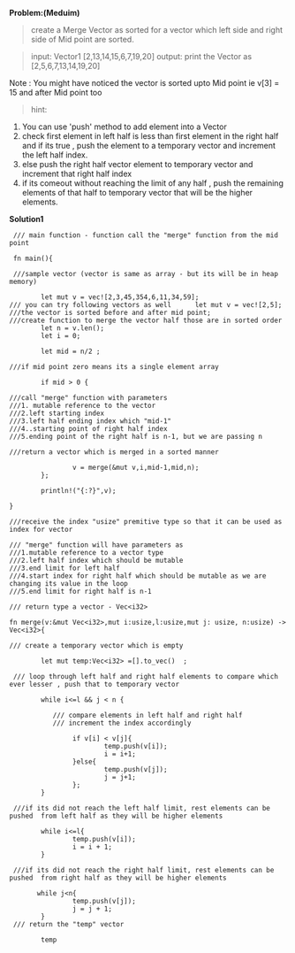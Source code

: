 **Problem:(Meduim)**

> create a Merge Vector as sorted  for a vector which left side and right side of Mid point are sorted.

> input: Vector1 [2,13,14,15,6,7,19,20]
> output: print the Vector as [2,5,6,7,13,14,19,20]

Note : You might have noticed the vector is sorted upto Mid point ie v[3] = 15 and after Mid point too

>hint:
  1. You can use 'push' method to add element into a Vector 
  2. check first element in left half is less than first element in the right half and if its true , push the element 
   to a temporary vector and increment the left half index.
  3. else push the right half vector element to temporary vector and increment that right half index
  4. if its comeout without reaching the limit of any half , push the remaining elements of that half to temporary vector that 
    will be the higher elements.
  
  


 
 

**Solution1**

```
 /// main function - function call the "merge" function from the mid point
 
 fn main(){
 
 ///sample vector (vector is same as array - but its will be in heap memory)
 
        let mut v = vec![2,3,45,354,6,11,34,59];
/// you can try following vectors as well      let mut v = vec![2,5];
///the vector is sorted before and after mid point; 
///create function to merge the vector half those are in sorted order
        let n = v.len();
        let i = 0;

        let mid = n/2 ;
        
///if mid point zero means its a single element array

        if mid > 0 {
        
///call "merge" function with parameters 
///1. mutable reference to the vector
///2.left starting index
///3.left half ending index which "mid-1"
///4..starting point of right half index
///5.ending point of the right half is n-1, but we are passing n

///return a vector which is merged in a sorted manner

                v = merge(&mut v,i,mid-1,mid,n);
        };

        println!("{:?}",v);

}

///receive the index "usize" premitive type so that it can be used as index for vector

/// "merge" function will have parameters as
///1.mutable reference to a vector type
///2.left half index which should be mutable
///3.end limit for left half
///4.start index for right half which should be mutable as we are changing its value in the loop
///5.end limit for right half is n-1

/// return type a vector - Vec<i32>

fn merge(v:&mut Vec<i32>,mut i:usize,l:usize,mut j: usize, n:usize) -> Vec<i32>{

/// create a temporary vector which is empty

        let mut temp:Vec<i32> =[].to_vec()  ;
        
 /// loop through left half and right half elements to compare which ever lesser , push that to temporary vector      
        
        while i<=l && j < n {
        
           /// compare elements in left half and right half
           /// increment the index accordingly
 
                if v[i] < v[j]{
                        temp.push(v[i]);
                        i = i+1;
                }else{
                        temp.push(v[j]);
                        j = j+1;
                };
        }
        
 ///if its did not reach the left half limit, rest elements can be pushed  from left half as they will be higher elements
 
        while i<=l{
                temp.push(v[i]);
                i = i + 1;
        }
        
 ///if its did not reach the right half limit, rest elements can be pushed  from right half as they will be higher elements
       
       while j<n{
                temp.push(v[j]);
                j = j + 1;
        }
 /// return the "temp" vector
 
        temp


     
```
